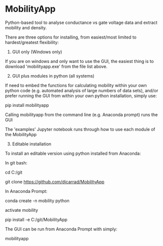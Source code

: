 # MobilityApp
Python-based tool to analyse conductance vs gate voltage data and extract mobility and density.

There are three options for installing, from easiest/most limited to hardest/greatest flexibility:

1. GUI only (Windows only)

If you are on windows and only want to use the GUI, the easiest thing is to download 'mobilityapp.exe' from the file list above.

2. GUI plus modules in python (all systems)

If need to embed the functions for calculating mobility within your own python code (e.g. automated analysis of large numbers of data sets), and/or prefer running the GUI from within your own python installation, simply use:

pip install mobilityapp

Calling mobilityapp from the command line (e.g. Anaconda prompt) runs the GUI

The 'examples' Jupyter notebook runs through how to use each module of the MobilityApp

3. Editable installation

To install an editable version using python installed from Anaconda:

In git bash:

cd C:/git

git clone https://github.com/djcarrad/MobilityApp

In Anaconda Prompt:

conda create -n mobility python

activate mobility

pip install -e C:/git/MobilityApp


The GUI can be run from Anaconda Prompt with simply:

mobilityapp